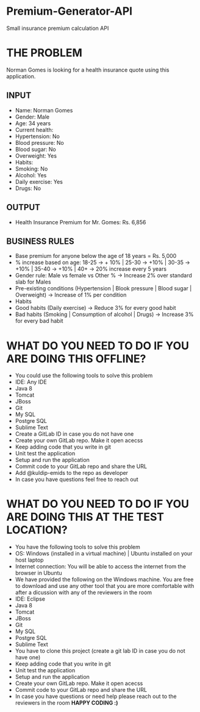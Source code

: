 # Premium-Generator-API
Small insurance premium calculation API 

# THE PROBLEM
Norman Gomes is looking for a health insurance quote using this application.
## INPUT
- Name: Norman Gomes
- Gender: Male
- Age: 34 years
- Current health:
- Hypertension: No
- Blood pressure: No
- Blood sugar: No
- Overweight: Yes
- Habits:
- Smoking: No
- Alcohol: Yes
- Daily exercise: Yes
- Drugs: No

## OUTPUT
- Health Insurance Premium for Mr. Gomes: Rs. 6,856

## BUSINESS RULES
- Base premium for anyone below the age of 18 years = Rs. 5,000
- % increase based on age: 18-25 -> + 10% | 25-30 -> +10% | 30-35 -> +10% | 35-40 -> +10% | 40+ -> 20% increase every 5 years
- Gender rule: Male vs female vs Other % -> Increase 2% over standard slab for Males
- Pre-existing conditions (Hypertension | Blook pressure | Blood sugar | Overweight) -> Increase of 1% per condition
- Habits
- Good habits (Daily exercise) -> Reduce 3% for every good habit
- Bad habits (Smoking | Consumption of alcohol | Drugs) -> Increase 3% for every bad habit
# WHAT DO YOU NEED TO DO IF YOU ARE DOING THIS OFFLINE?
- You could use the following tools to solve this problem
- IDE: Any IDE
- Java 8
- Tomcat
- JBoss
- Git
- My SQL
- Postgre SQL
- Sublime Text
- Create a GitLab ID in case you do not have one
- Create your own GitLab repo. Make it open acecss
- Keep adding code that you write in git
- Unit test the application
- Setup and run the application
- Commit code to your GitLab repo and share the URL
- Add @kuldip-emids to the repo as developer
- In case you have questions feel free to reach out
# WHAT DO YOU NEED TO DO IF YOU ARE DOING THIS AT THE TEST LOCATION?
- You have the following tools to solve this problem
- OS: Windows (installed in a virtual machine) | Ubuntu installed on your host laptop
- Internet connection: You will be able to access the internet from the browser in Ubuntu
- We have provided the following on the Windows machine. You are free to download and use any other tool that you are more comfortable with after a dicussion with any of the reviewers in the room
- IDE: Eclipse
- Java 8
- Tomcat
- JBoss
- Git
- My SQL
- Postgre SQL
- Sublime Text
- You have to clone this project (create a git lab ID in case you do not have one)
- Keep adding code that you write in git
- Unit test the application
- Setup and run the application
- Create your own GitLab repo. Make it open acecss
- Commit code to your GitLab repo and share the URL
- In case you have questions or need help please reach out to the reviewers in the room
**HAPPY CODING :)**
